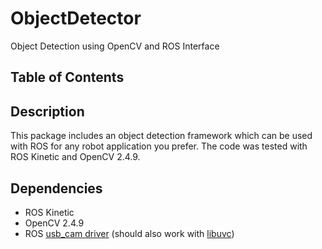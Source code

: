 # ObjectDetector
Object Detection using OpenCV and ROS Interface

## Table of Contents

## Description
This package includes an object detection framework which can be used with ROS for any robot application you prefer. The code was tested with ROS Kinetic and OpenCV 2.4.9. 

## Dependencies
* ROS Kinetic 
* OpenCV 2.4.9 
* ROS [usb_cam driver](https://github.com/ros-drivers/usb_cam) (should also work with [libuvc](https://github.com/ktossell/libuvc))
